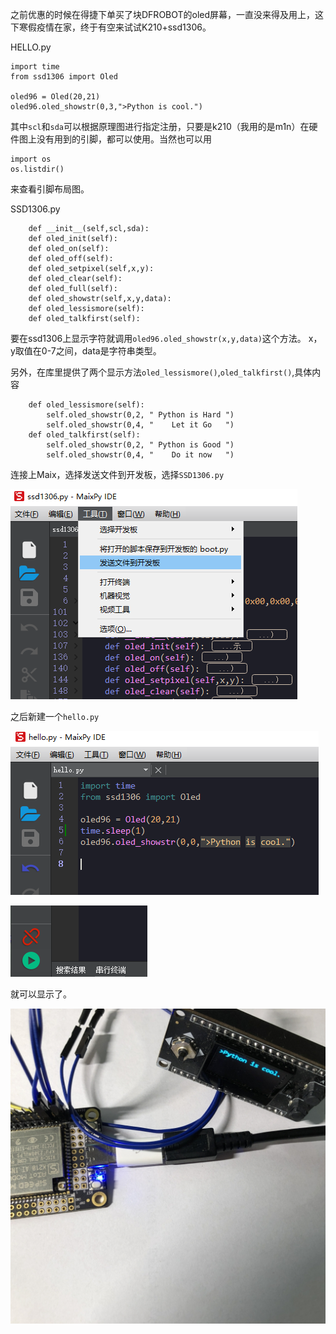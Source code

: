 之前优惠的时候在得捷下单买了块DFROBOT的oled屏幕，一直没来得及用上，这下寒假疫情在家，终于有空来试试K210+ssd1306。

HELLO.py
```
import time
from ssd1306 import Oled

oled96 = Oled(20,21)
oled96.oled_showstr(0,3,">Python is cool.")

```

其中`scl`和`sda`可以根据原理图进行指定注册，只要是k210（我用的是m1n）在硬件图上没有用到的引脚，都可以使用。当然也可以用

```
import os
os.listdir()
```
来查看引脚布局图。

SSD1306.py

```
    def __init__(self,scl,sda):
    def oled_init(self):
    def oled_on(self):
    def oled_off(self):
    def oled_setpixel(self,x,y):
    def oled_clear(self):
    def oled_full(self):
    def oled_showstr(self,x,y,data):
    def oled_lessismore(self):
    def oled_talkfirst(self):

```
要在ssd1306上显示字符就调用`oled96.oled_showstr(x,y,data)`这个方法。 x，y取值在0-7之间，data是字符串类型。

另外，在库里提供了两个显示方法`oled_lessismore()`,`oled_talkfirst()`,具体内容
```
    def oled_lessismore(self):
        self.oled_showstr(0,2, " Python is Hard ")
        self.oled_showstr(0,4, "    Let it Go   ")
    def oled_talkfirst(self):
        self.oled_showstr(0,2, " Python is Good ")
        self.oled_showstr(0,4, "    Do it now   ")
```

连接上Maix，选择发送文件到开发板，选择`SSD1306.py`

![a1](https://github.com/simonire/k210-MaixPy-of-Hardware/blob/master/ssd1306/images/a1.png)

之后新建一个`hello.py`

![a2](https://github.com/simonire/k210-MaixPy-of-Hardware/blob/master/ssd1306/images/a2.png)

![a3](https://github.com/simonire/k210-MaixPy-of-Hardware/blob/master/ssd1306/images/a3.png)

就可以显示了。

![a4](https://github.com/simonire/k210-MaixPy-of-Hardware/blob/master/ssd1306/images/a4.jpg)